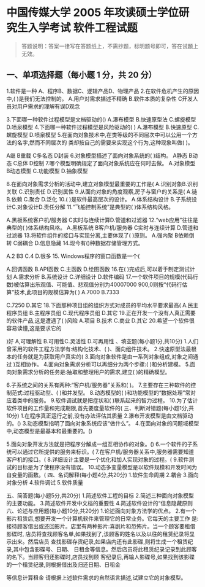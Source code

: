 # 中国传媒大学 2005 年攻读硕士学位研究生入学考试 软件工程试题

> 答题说明：答案一律写在答题纸上，不需抄题，标明题号即可，答在试題上无效。

## 一、单项选择题（每小题 1 分，共 20 分）

1.软件是一种
A、程序B、数据C、逻辑产品D、物理产品
2.在软件危机产生的原因中,(
)是我们无法控制的。
A.用户对需求描述不精确
B.软件本质的复杂性
C开发人员对用户需求的理解有误D观念
 
3.下面哪一种软件过程模型是文档驱动的()
A.瀑布模型
B.快速原型法
C.螺旋模型
D.喷泉模型
4.下面哪一种软件过程模型是风险驱动的(
)
A.瀑布模型
B.快速原型
C.螺旋模型
D.喷泉模型
5.在面向对象技术中,在类等级的不同层次中可以公用一个方法的名字,然而不同层次的
类却按自己的需要来实现这个行为,这种现象叫做(
)。
 
A继
B重载
C多名态
D封装
6.对象模型描述了面向对象系统的(
)结构。
A静态
B动态
C总体
D控制
7.哪个模型明确规定了面向对象系统应在何时去做。
A.对象模型
B动态模型
C.功能模型
D.抽象模型
 
8.在面向对象需求分析的活动中,建立对象模型最重要的工作是(
A.识别对象B.识别关联
C.识别责任
D.识别属性
9.从面向对象的角度观察,房子与窗户的关系是(
A.链
B.依赖
C.聚合
D.泛化
10.(
)是软件最高层次的设计。
A.体系结构设计
B.子系统设计C.对象设计D.责任分解
11.“飞船控制系统”是典型的(
)体系结构风格。
 
A.黑板系统客户机/服务器
C实时与连续计算D.管道和过滤器
12.“web应用”往往是典型的(
)体系结构风格。
A.黑板系统
B客户机/服务器
C实时与连续计算
D.管道和过滤器
13.将软件组件的接口与实现分离,主要体现了(
)原则。
A.强内聚
B依赖倒转
C弱耦合
D.信息隐藏
14.现今有()种数据存储管理方式。
 
A.2
B3
C.4
D.很多
15. Windows程序的窗口函数是一个(
 
A.回调函数
B.API函数
C.主函数
D.绘图函数
16.在(
)完成后,可以着手制定测试计划
A.需求分析
B.系统设计
C.详细设计
D.软件编码
17.一个软件项目的规模(代码行数)被估算出乐观值、可能值、悲观值分别为40007000
900,0则按“代码行估算”技术,此项目的规模估算为(
)
A.7000
B.7333
 
C.7250
D.其它
18.下面那种项目组的组织方式对成员的平均水平要求最高(
A.民主程序员组
B.主程序员组
C.现代程序员组
D.其它
19.正在开发一个没有人真正需要的软件产品,这是遭遇了(
)风险
A.项目
B.技术
C.商业
D.其它
20.希望一个软件很容易读懂,这是要求它的
 
)好
A,可理解性
B.可用性C.灵活性
D.可再用性
、填空题(每小题1分,共10分)
1.人们曾采用的软件工程方法学有:结构化技术、(
)、面向组件技术。
2.快速原型法最根本的任务就是为获取用户真实的(
3.面向对象软件是由一系列对象组成,对象之间通过
)互相协作。
4.面向对象需求分析可以再细分为两个步骤:(
)和分析建模。
5.面向对象需求分析的任务是:抽取和整理用户的需求,建立(
)的精确模型。
 
6.子系统之间的关系有两种:“客户机/服务器”关系和(
)。
7.主要存在三种软件的控制范式:过程驱动型、(
)和并发型。
8.动态模型的(
)和功能模型的“数据处理”常对应着类中的服务。
9.软件调试就是把症状和(
)联系起来的智力过程。
10.为了估计软件项目的工作量和完成期限,首先要度量软件的(
三、判断对错题(每小题1分,共10分)
1.在程序真正运行之前,没有办法评估其质量
2.瀑布开发模型是由文档驱动的。()
3.动态模型指明了面向对象系统应该“做什么”。
4.在面向对象的问题域模型中,动态模型是最基本和最重要的。()
 
5.面向对象开发方法就是把程序分解成一组互相协作的对象。()
6.一个软件的子系统可以通过它所提供的服务来标识。(
7.在客户机/服务器关系中,服务器需要知道客户机的接口。(
8.详细设计主要是一个优化和加人实现对象的过程。(
9.软件测试的目标是为了使程序没有错误。
10.动态多变量模型是以软件规模和开发时间为自变量的函数。(
四、名词解释(每小题4分,共20分)
1.软件生命周期
2.耦合
3.面向对象分析
4.软件调试
5.软件质量
 
五、简答题(每小题5分,共20分)
1.简述软件工程的目标
2.简述三种面向对象模型的主要功能。
3.简述软件开发中文档的重要性
4.简述软件设计的“信息隐藏原则
六、论述与应用题(每小题10分,共20分)
1.论述面向对象方法学的优点。
2.有一个影片租赁店,想要开发一个计算机软件来管理它的日常业务。它每天的主要工作
是:接待顾客借出或还回影片。店里有两种影片:喜剧片和恐怖片。当一个顾客要租借影碟时,
店员将查找顾客名单,如果找到了,该顾客的姓名以及以往的租赁纪录将显示出来。然后店员
查找影碟存货纪录,如果店内还有此影碟,则将生成一个租赁纪录,其中包含影碟号、日期、
日租金等信息。然后店员将此租赁纪录记录到此顾客的名下。当顾客归还影碟时,店员找到顾
客纪录后,再输人影碟号,如果找到该影碟的一个租赁纪录,则根据借出及归还日期、日租金
 
等信息计算租金
请根据上述软件需求的自然语言描述,试建立它的对象模型。

